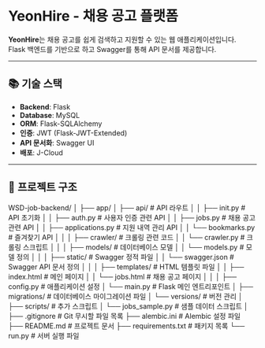 # YeonHire - 채용 공고 플랫폼

**YeonHire**는 채용 공고를 쉽게 검색하고 지원할 수 있는 웹 애플리케이션입니다.  
Flask 백엔드를 기반으로 하고 Swagger를 통해 API 문서를 제공합니다.

---

## 📚 **기술 스택**

- **Backend**: Flask  
- **Database**: MySQL  
- **ORM**: Flask-SQLAlchemy  
- **인증**: JWT (Flask-JWT-Extended)  
- **API 문서화**: Swagger UI  
- **배포**: J-Cloud  

---

## 📂 **프로젝트 구조**

WSD-job-backend/ │ ├── app/
│ ├── api/ # API 라우트 │ │ ├── init.py # API 초기화 │ │ ├── auth.py # 사용자 인증 관련 API │ │ ├── jobs.py # 채용 공고 관련 API │ │ ├── applications.py # 지원 내역 관리 API │ │ └── bookmarks.py # 즐겨찾기 API │ │ │ ├── crawler/ # 크롤링 관련 코드 │ │ └── crawler.py # 크롤링 스크립트 │ │ │ ├── models/ # 데이터베이스 모델 │ │ └── models.py # 모델 정의 │ │ │ ├── static/ # Swagger 정적 파일 │ │ └── swagger.json # Swagger API 문서 정의 │ │ │ ├── templates/ # HTML 템플릿 파일 │ │ ├── index.html # 메인 페이지 │ │ └── jobs.html # 채용 공고 페이지 │ │ │ ├── config.py # 애플리케이션 설정 │ └── main.py # Flask 메인 엔트리포인트 │ ├── migrations/ # 데이터베이스 마이그레이션 파일 │ └── versions/ # 버전 관리 │ ├── scripts/ # 추가 스크립트 │ └── jobs_sample.py # 샘플 데이터 스크립트 │ ├── .gitignore # Git 무시할 파일 목록 ├── alembic.ini # Alembic 설정 파일 ├── README.md # 프로젝트 문서 ├── requirements.txt # 패키지 목록 └── run.py # 서버 실행 파일